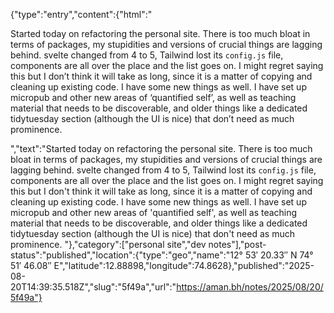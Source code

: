 {"type":"entry","content":{"html":"<p>Started today on refactoring the personal site. There is too much bloat in terms of packages, my stupidities and versions of crucial things are lagging behind. svelte changed from 4 to 5, Tailwind lost its <code>config.js</code> file, components are all over the place and the list goes on. I might regret saying this but I don’t think it will take as long, since it is a matter of copying and cleaning up existing code. I have some new things as well. I have set up micropub and other new areas of ‘quantified self’, as well as teaching material that needs to be discoverable, and older things like a dedicated tidytuesday section (although the UI is nice) that don’t need as much prominence.</p>","text":"Started today on refactoring the personal site. There is too much bloat in terms of packages, my stupidities and versions of crucial things are lagging behind. svelte changed from 4 to 5, Tailwind lost its `config.js` file, components are all over the place and the list goes on. I might regret saying this but I don't think it will take as long, since it is a matter of copying and cleaning up existing code. I have some new things as well. I have set up micropub and other new areas of 'quantified self', as well as teaching material that needs to be discoverable, and older things like a dedicated tidytuesday section (although the UI is nice) that don't need as much prominence. "},"category":["personal site","dev notes"],"post-status":"published","location":{"type":"geo","name":"12° 53′ 20.33″ N 74° 51′ 46.08″ E","latitude":12.88898,"longitude":74.8628},"published":"2025-08-20T14:39:35.518Z","slug":"5f49a","url":"https://aman.bh/notes/2025/08/20/5f49a"}